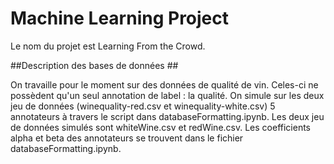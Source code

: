 # Machine Learning Project #

Le nom du projet est Learning From the Crowd.


##Description des bases de données ##

On travaille pour le moment sur des données de qualité de vin. Celes-ci ne possèdent qu'un seul annotation de label : la qualité. On simule sur les deux jeu de données (winequality-red.csv et winequality-white.csv) 5 annotateurs à travers le script dans databaseFormatting.ipynb.
Les deux jeu de données simulés sont whiteWine.csv et redWine.csv. Les coefficients alpha et beta des annotateurs se trouvent dans le fichier databaseFormatting.ipynb.